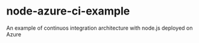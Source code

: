 # node-azure-ci-example
An example of continuos integration architecture with node.js deployed on Azure
